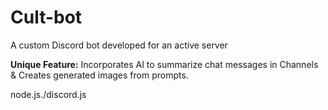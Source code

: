 # Cult-bot
A custom Discord bot developed for an active server

**Unique Feature:** Incorporates AI to summarize chat messages in Channels & Creates generated images from prompts.

node.js./discord.js
